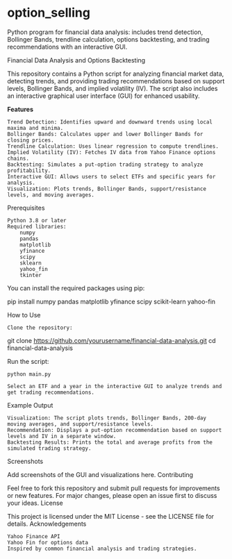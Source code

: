 # option_selling
Python program for financial data analysis: includes trend detection, Bollinger Bands, trendline calculation, options backtesting, and trading recommendations with an interactive GUI.

Financial Data Analysis and Options Backtesting

This repository contains a Python script for analyzing financial market data, detecting trends, and providing trading recommendations based on support levels, Bollinger Bands, and implied volatility (IV). The script also includes an interactive graphical user interface (GUI) for enhanced usability.

**Features**

    Trend Detection: Identifies upward and downward trends using local maxima and minima.
    Bollinger Bands: Calculates upper and lower Bollinger Bands for closing prices.
    Trendline Calculation: Uses linear regression to compute trendlines.
    Implied Volatility (IV): Fetches IV data from Yahoo Finance options chains.
    Backtesting: Simulates a put-option trading strategy to analyze profitability.
    Interactive GUI: Allows users to select ETFs and specific years for analysis.
    Visualization: Plots trends, Bollinger Bands, support/resistance levels, and moving averages.


Prerequisites

    Python 3.8 or later
    Required libraries:
        numpy
        pandas
        matplotlib
        yfinance
        scipy
        sklearn
        yahoo_fin
        tkinter

You can install the required packages using pip:

pip install numpy pandas matplotlib yfinance scipy scikit-learn yahoo-fin

How to Use

    Clone the repository:

git clone https://github.com/yourusername/financial-data-analysis.git
cd financial-data-analysis

Run the script:

    python main.py

    Select an ETF and a year in the interactive GUI to analyze trends and get trading recommendations.

Example Output

    Visualization: The script plots trends, Bollinger Bands, 200-day moving averages, and support/resistance levels.
    Recommendation: Displays a put-option recommendation based on support levels and IV in a separate window.
    Backtesting Results: Prints the total and average profits from the simulated trading strategy.

Screenshots

Add screenshots of the GUI and visualizations here.
Contributing

Feel free to fork this repository and submit pull requests for improvements or new features. For major changes, please open an issue first to discuss your ideas.
License

This project is licensed under the MIT License - see the LICENSE file for details.
Acknowledgements

    Yahoo Finance API
    Yahoo Fin for options data
    Inspired by common financial analysis and trading strategies.
